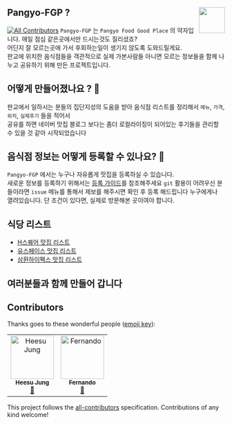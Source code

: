  ## Pangyo-FGP ? <img src = "https://i.imgur.com/J7hGHUH.png" width = 60  align = right> 
[![All Contributors](https://img.shields.io/badge/all_contributors-2-orange.svg?style=flat-square)](#contributors)
`Pangyo-FGP` 는 `Pangyo Food Good Place` 의 약자입니다. 매일 점심 같은곳에서만 드시는것도 질리셨죠?   
어딘지 잘 모르는곳에 가서 후회하는일이 생기지 않도록 도와드릴게요.  
판교에 위치한 음식점들을 객관적으로 실제 가본사람들 아니면 모르는 정보들을 함께 나누고 공유하기 위해 만든 프로젝트입니다.  
 
 

## 어떻게 만들어졌나요 ? 🧐
판교에서 일하시는 분들의 집단지성의 도움을 받아 음식점 리스트를 정리해서 `메뉴`, `가격`, `위치`, `실제후기` 들을 적어서   
공유를 하면 네이버 맛집 블로그 보다는 좀더 로컬라이징이 되어있는 후기들을 관리할 수 있을 것 같아 시작되었습니다

## 음식점 정보는 어떻게 등록할 수 있나요? 📝
`Pangyo-FGP` 에서는 누구나 자유롭게 맛집을 등록하실 수 있습니다.   
새로운 정보를 등록하기 위해서는 [등록 가이드](./register_guide.md)를 참조해주세요
`git` 활용이 어려우신 분들이라면 `issue` 메뉴를 통해서 제보를 해주시면 확인 후 등록 해드립니다 
누구에게나 열려있습니다. 단 조건이 있다면, 실제로 방문해본 곳이여야 합니다.  

## 식당 리스트 
 - [H스퀘어 맛집 리스트](./H스퀘어/list.md)
 - [유스페이스 맛집 리스트](./유스페이스/list.md)
 - [삼환하이펙스 맛집 리스트](./삼환하이펙스/list.md)


## 여러분들과 함께 만들어 갑니다 



## Contributors

Thanks goes to these wonderful people ([emoji key](https://allcontributors.org/docs/en/emoji-key)):

<!-- ALL-CONTRIBUTORS-LIST:START - Do not remove or modify this section -->
<!-- prettier-ignore -->
<table><tr><td align="center"><a href="https://github.com/topjung3"><img src="https://avatars2.githubusercontent.com/u/2057348?v=4" width="100px;" alt="Heesu Jung"/><br /><sub><b>Heesu Jung</b></sub></a><br /><a href="https://github.com/techinpark/Pangyo-FGP/commits?author=topjung3" title="Documentation">📖</a></td><td align="center"><a href="http://fernando.kr"><img src="https://avatars3.githubusercontent.com/u/45546296?v=4" width="100px;" alt="Fernando"/><br /><sub><b>Fernando</b></sub></a><br /><a href="https://github.com/techinpark/Pangyo-FGP/commits?author=techinpark" title="Documentation">📖</a></td></tr></table>

<!-- ALL-CONTRIBUTORS-LIST:END -->

This project follows the [all-contributors](https://github.com/all-contributors/all-contributors) specification. Contributions of any kind welcome!